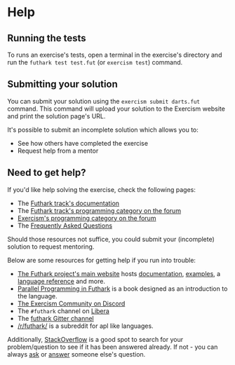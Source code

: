 # Help

## Running the tests

To runs an exercise's tests, open a terminal in the exercise's directory and run the `futhark test test.fut` (or `exercism test`) command.

## Submitting your solution

You can submit your solution using the `exercism submit darts.fut` command.
This command will upload your solution to the Exercism website and print the solution page's URL.

It's possible to submit an incomplete solution which allows you to:

- See how others have completed the exercise
- Request help from a mentor

## Need to get help?

If you'd like help solving the exercise, check the following pages:

- The [Futhark track's documentation](https://exercism.org/docs/tracks/futhark)
- The [Futhark track's programming category on the forum](https://forum.exercism.org/c/programming/futhark)
- [Exercism's programming category on the forum](https://forum.exercism.org/c/programming/5)
- The [Frequently Asked Questions](https://exercism.org/docs/using/faqs)

Should those resources not suffice, you could submit your (incomplete) solution to request mentoring.

Below are some resources for getting help if you run into trouble:

- [The Futhark project's main website][main] hosts [documentation][docs], [examples][examples], a [language reference][language-reference] and more.
- [Parallel Programming in Futhark][book] is a book designed as an introduction to the language.
- [The Exercism Community on Discord][exercism-discord]
- The `#futhark` channel on [Libera][libera]
- The [futhark Gitter channel][gitter]
- [/r/futhark/][reddit] is a subreddit for apl like languages.

Additionally, [StackOverflow][so] is a good spot to search for your problem/question to see if it has been answered already.
If not - you can always [ask][ask-so] or [answer][answer-so] someone else's question.

[main]: https://futhark-lang.org/
[docs]: https://futhark-lang.org/docs.html
[language-reference]: https://futhark.readthedocs.io/en/stable/language-reference.html
[examples]: https://futhark-lang.org/examples.html
[libera]: https://libera.chat/
[exercism-discord]: https://exercism.org/r/discord
[reddit]: https://www.reddit.com/r/futhark/
[gitter]: https://gitter.im/futhark-lang/Lobby
[so]: http://stackoverflow.com/questions/tagged/futhark
[ask-so]: https://stackoverflow.com/help/how-to-ask
[answer-so]: https://stackoverflow.com/help/how-to-answer
[book]: https://futhark-book.readthedocs.io/